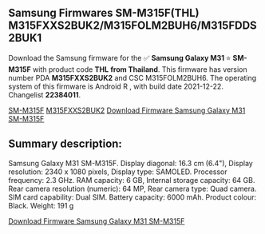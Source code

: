 <h2>Samsung Firmwares SM-M315F(THL) M315FXXS2BUK2/M315FOLM2BUH6/M315FDDS2BUK1</h2>
Download the Samsung firmware for the ✅ <strong>Samsung Galaxy M31 </strong> ⭐ <strong>SM-M315F</strong> with product code <strong>THL</strong> <strong> from Thailand</strong>. This firmware has version number PDA <strong>M315FXXS2BUK2</strong> and CSC M315FOLM2BUH6. The operating system of this firmware is Android R , with build date 2021-12-22. Changelist <strong>22384011</strong>.

[SM-M315F](https://samfirm.shop/samsung/model/SM-M315F)
[M315FXXS2BUK2](https://samfirm.shop/samsung/pda/M315FXXS2BUK2)
[Download Firmware Samsung Galaxy M31 SM-M315F](https://samfirm.shop/samsung/firmware/484807)
<h2>Summary description:</h2>
<p>Samsung Galaxy M31 SM-M315F. Display diagonal: 16.3 cm (6.4"), Display resolution: 2340 x 1080 pixels, Display type: SAMOLED. Processor frequency: 2.3 GHz. RAM capacity: 6 GB, Internal storage capacity: 64 GB. Rear camera resolution (numeric): 64 MP, Rear camera type: Quad camera. SIM card capability: Dual SIM. Battery capacity: 6000 mAh. Product colour: Black. Weight: 191 g</p>


[Download Firmware Samsung Galaxy M31 SM-M315F](https://samfirm.shop/samsung/firmware/484807)
